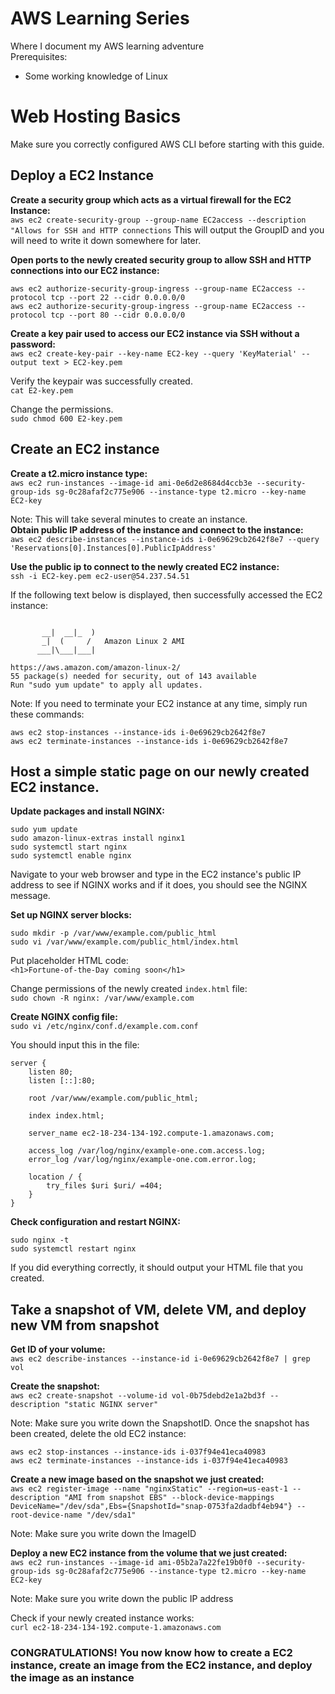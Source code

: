 # AWS Learning Series
Where I document my AWS learning adventure  
Prerequisites:  
* Some working knowledge of Linux 

# Web Hosting Basics
Make sure you correctly configured AWS CLI before starting with this guide.    
  
## Deploy a EC2 Instance 

**Create a security group which acts as a virtual firewall for the EC2 Instance:**   
`aws ec2 create-security-group --group-name EC2access --description "Allows for SSH and HTTP connections` 
This will output the GroupID and you will need to write it down somewhere for
later.

**Open ports to the newly created security group to allow SSH and HTTP connections into our EC2 instance:**  
```
aws ec2 authorize-security-group-ingress --group-name EC2access --protocol tcp --port 22 --cidr 0.0.0.0/0
aws ec2 authorize-security-group-ingress --group-name EC2access --protocol tcp --port 80 --cidr 0.0.0.0/0
```

**Create a key pair used to access our EC2 instance via SSH without a password:**  
`aws ec2 create-key-pair --key-name EC2-key --query 'KeyMaterial' --output text > EC2-key.pem`

Verify the keypair was successfully created.   
`cat E2-key.pem`

Change the permissions.  
`sudo chmod 600 E2-key.pem` 

## Create an EC2 instance  
**Create a t2.micro instance type:**  
`aws ec2 run-instances --image-id ami-0e6d2e8684d4ccb3e --security-group-ids sg-0c28afaf2c775e906 --instance-type t2.micro --key-name EC2-key`  

Note: This will take several minutes to create an instance.  
**Obtain public IP address of the instance and connect to the instance:**  
`aws ec2 describe-instances --instance-ids i-0e69629cb2642f8e7 --query 'Reservations[0].Instances[0].PublicIpAddress'`

**Use the public ip to connect to the newly created EC2 instance:**  
`ssh -i EC2-key.pem ec2-user@54.237.54.51`  

If the following text below is displayed, then successfully accessed the EC2 instance:  
```

       __|  __|_  )
       _|  (     /   Amazon Linux 2 AMI
      ___|\___|___|

https://aws.amazon.com/amazon-linux-2/
55 package(s) needed for security, out of 143 available
Run "sudo yum update" to apply all updates.
```

Note: If you need to terminate your EC2 instance at any time, simply run these commands:  
```
aws ec2 stop-instances --instance-ids i-0e69629cb2642f8e7 
aws ec2 terminate-instances --instance-ids i-0e69629cb2642f8e7 
```

## Host a simple static page on our newly created EC2 instance.   
**Update packages and install NGINX:**  
```
sudo yum update
sudo amazon-linux-extras install nginx1
sudo systemctl start nginx
sudo systemctl enable nginx
```
Navigate to your web browser and type in the EC2 instance's public IP address to see if NGINX works and if it does, you should see the NGINX message.

**Set up NGINX server blocks:**  
```
sudo mkdir -p /var/www/example.com/public_html
sudo vi /var/www/example.com/public_html/index.html
```
Put placeholder HTML code:  
`<h1>Fortune-of-the-Day coming soon</h1>`

Change permissions of the newly created `index.html` file:   
`sudo chown -R nginx: /var/www/example.com`

**Create NGINX config file:**  
`sudo vi /etc/nginx/conf.d/example.com.conf`

You should input this in the file:
```
server {
    listen 80;
    listen [::]:80;

    root /var/www/example.com/public_html;

    index index.html;

    server_name ec2-18-234-134-192.compute-1.amazonaws.com;

    access_log /var/log/nginx/example-one.com.access.log;
    error_log /var/log/nginx/example-one.com.error.log;

    location / {
        try_files $uri $uri/ =404;
    }
}
```

**Check configuration and restart NGINX:**
```
sudo nginx -t 
sudo systemctl restart nginx
```

If you did everything correctly, it should output your HTML file that you
created.

## Take a snapshot of VM, delete VM, and deploy new VM from snapshot

**Get ID of your volume:**  
`aws ec2 describe-instances --instance-id i-0e69629cb2642f8e7 | grep vol`

**Create the snapshot:**  
`aws ec2 create-snapshot --volume-id vol-0b75debd2e1a2bd3f --description "static NGINX server"`

Note: Make sure you write down the SnapshotID. Once the snapshot has been created, delete the old EC2 instance:  
```
aws ec2 stop-instances --instance-ids i-037f94e41eca40983 
aws ec2 terminate-instances --instance-ids i-037f94e41eca40983   
```

**Create a new image based on the snapshot we just created:**  
`aws ec2 register-image --name "nginxStatic" --region=us-east-1 --description "AMI from snapshot EBS" --block-device-mappings DeviceName="/dev/sda",Ebs={SnapshotId="snap-0753fa2dadbf4eb94"} --root-device-name "/dev/sda1"`

Note: Make sure you write down the ImageID

**Deploy a new EC2 instance from the volume that we just created:**  
`aws ec2 run-instances --image-id ami-05b2a7a22fe19b0f0 --security-group-ids sg-0c28afaf2c775e906 --instance-type t2.micro --key-name EC2-key`

Note: Make sure you write down the public IP address

Check if your newly created instance works:  
`curl ec2-18-234-134-192.compute-1.amazonaws.com`

### CONGRATULATIONS! You now know how to create a EC2 instance, create an image from the EC2 instance, and deploy the image as an instance

